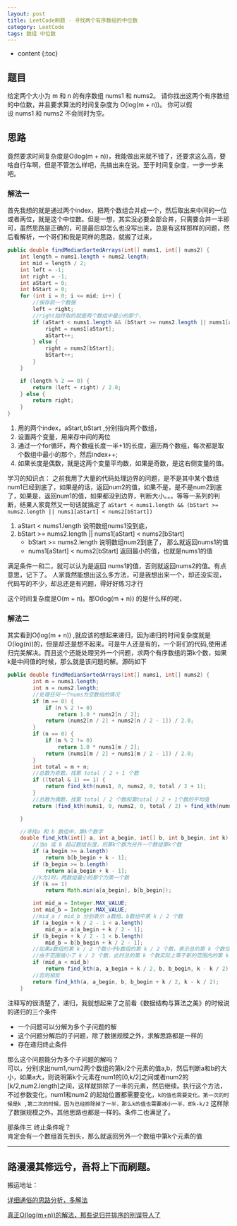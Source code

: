 ```yaml
---
layout: post
title: LeetCode刷题 - 寻找两个有序数组的中位数
category: LeetCode
tags: 数组 中位数
---
```

* content
{:toc}

## 题目
给定两个大小为 m 和 n 的有序数组 nums1 和 nums2。
请你找出这两个有序数组的中位数，并且要求算法的时间复杂度为 O(log(m + n))。
你可以假设 nums1 和 nums2 不会同时为空。

## 思路
竟然要求时间复杂度是O(log(m + n))，我能做出来就不错了，还要求这么高，要啥自行车啊，但是不管怎么样吧，先搞出来在说。至于时间复杂度，一步一步来吧。
### 解法一
首先我想的就是通过两个index，把两个数组合并成一个，然后取出来中间的一位或者两位，就是这个中位数。但是一想，其实没必要全部合并，只需要合并一半即可，虽然思路是正确的，可是最后却怎么也没写出来，总是有这样那样的问题，然后看解析，一个哥们和我是同样的思路，就搬了过来，
```java
public double findMedianSortedArrays(int[] nums1, int[] nums2) {
    int length = nums1.length + nums2.length;
    int mid = length / 2;
    int left = -1;
    int right = -1;
    int aStart = 0;
    int bStart = 0;
    for (int i = 0; i <= mid; i++) {
        //保存前一个数据
        left = right;
        //right始终取的就是两个数组中最小的那个，
        if (aStart < nums1.length && (bStart >= nums2.length || nums1[aStart] < nums2[bStart])) {
            right = nums1[aStart];
            aStart++;
        } else {
            right = nums2[bStart];
            bStart++;
        }
    }

    if (length % 2 == 0) {
        return (left + right) / 2.0;
    } else {
        return right;
    }
}
```
1. 用的两个index，aStart,bStart ,分别指向两个数组，
2. 设置两个变量，用来存中间的两位
3. 通过一个for循环，两个数组长度一半+1的长度，遍历两个数组，每次都是取个数组中最小的那个，然后index++;
4. 如果长度是偶数，就是这两个变量平均数，如果是奇数，是这右侧变量的值。

学习的知识点：
之前我用了大量的代码处理边界的问题，是不是其中某个数组num1已经到底了，如果是的话，返回num2的值，如果不是，是不是num2到底了，如果是，返回num1的值，如果都没到边界，判断大小。。。等等一系列的判断，结果人家竟然又一句话就搞定了
`aStart < nums1.length && (bStart >= nums2.length || nums1[aStart] < nums2[bStart])`
1. aStart < nums1.length 说明数组nums1没到底，
2. bStart >= nums2.length || nums1[aStart] < nums2[bStart]
    * bStart >= nums2.length 说明数组num2到底了， 那么就返回nums1的值
    * nums1[aStart] < nums2[bStart] 返回最小的值，也就是nums1的值   

满足条件一和二，就可以认为是返回 nums1的值，否则就返回nums2的值。有点意思，记下了。
人家竟然能想出这么多方法，可是我想出来一个，却还没实现，代码写的不少，却总还是有问题，得好好练习才行   

这个时间复杂度是O(m + n)。那O(log(m + n)) 的是什么样的呢，
### 解法二
其实看到O(log(m + n)) ,就应该的想起来递归，因为递归的时间复杂度就是O(log(n))的，但是却还是想不起来。可是牛人还是有的，一个哥们的代码,使用递归完美解决。而且这个还能处理另外一个问题，求两个有序数组的第k个数，如果k是中间值的时候，那么就是该问题的解。源码如下
```java
public double findMedianSortedArrays(int[] nums1, int[] nums2) {
        int m = nums1.length;
        int n = nums2.length;
        //处理任何一个nums为空数组的情况
        if (m == 0) {
            if (n % 2 != 0)
                return 1.0 * nums2[n / 2];
            return (nums2[n / 2] + nums2[n / 2 - 1]) / 2.0;
        }
        if (n == 0) {
            if (m % 2 != 0)
                return 1.0 * nums1[m / 2];
            return (nums1[m / 2] + nums1[m / 2 - 1]) / 2.0;
        }
        int total = m + n;
        //总数为奇数，找第 total / 2 + 1 个数
        if ((total & 1) == 1) {
            return find_kth(nums1, 0, nums2, 0, total / 2 + 1);
        }
        //总数为偶数，找第 total / 2 个数和第total / 2 + 1个数的平均值
        return (find_kth(nums1, 0, nums2, 0, total / 2) + find_kth(nums1, 0, nums2, 0, total / 2 + 1)) / 2.0;

    }

    //寻找a 和 b 数组中，第k个数字
    double find_kth(int[] a, int a_begin, int[] b, int b_begin, int k) {
        //当a 或 b 超过数组长度，则第k个数为另外一个数组第k个数
        if (a_begin >= a.length)
            return b[b_begin + k - 1];
        if (b_begin >= b.length)
            return a[a_begin + k - 1];
        //k为1时，两数组最小的那个为第一个数
        if (k == 1)
            return Math.min(a[a_begin], b[b_begin]);

        int mid_a = Integer.MAX_VALUE;
        int mid_b = Integer.MAX_VALUE;
        //mid_a / mid_b 分别表示 a数组、b数组中第 k / 2 个数
        if (a_begin + k / 2 - 1 < a.length)
            mid_a = a[a_begin + k / 2 - 1];
        if (b_begin + k / 2 - 1 < b.length)
            mid_b = b[b_begin + k / 2 - 1];
        //如果a数组的第 k / 2 个数小于b数组的第 k / 2 个数，表示总的第 k 个数位于 a的第k / 2个数的后半段，或者是b的第 k / 2个数的前半段
        //由于范围缩小了 k / 2 个数，此时总的第 k 个数实际上等于新的范围内的第 k - k / 2个数，依次递归
        if (mid_a < mid_b)
            return find_kth(a, a_begin + k / 2, b, b_begin, k - k / 2);
        //否则相反
        return find_kth(a, a_begin, b, b_begin + k / 2, k - k / 2);
    }
```

注释写的很清楚了，递归，我就想起来了之前看《数据结构与算法之美》的时候说的递归的三个条件
* 一个问题可以分解为多个子问题的解
* 这个问题分解后的子问题，除了数据规模之外，求解思路都是一样的
* 存在递归终止条件

那么这个问题能分为多个子问题的解吗？   
可以，分别求出num1,num2两个数组的第k/2个元素的值a,b，然后判断a和b的大小，如果a大，则说明第k个元素在num1的[0,k/2]之间或者num2的[k/2,num2.length]之间，这样就排除了一半的元素，然后继续。执行这个方法，不过参数变化，num1和num2 的起始位置都需要变化，`k的值也需要变化。第一次的时候是k ,第二次的时候，因为已经排除掉了一半，那么k的值也需要减小一半，即k-k/2`  这样除了数据规模之外，其他思路也都是一样的。条件二也满足了。

那条件三 终止条件呢？     
肯定会有一个数组首先到头，那么就返回另外一个数组中第k个元素的值

---
路漫漫其修远兮，吾将上下而刷题。   
---
搬运地址：    

[详细通俗的思路分析，多解法](https://leetcode-cn.com/problems/median-of-two-sorted-arrays/solution/xiang-xi-tong-su-de-si-lu-fen-xi-duo-jie-fa-by-w-2/)   

[真正O(log(m+n))的解法，那些说归并排序的别误导人了](https://leetcode-cn.com/problems/median-of-two-sorted-arrays/solution/zhen-zheng-ologmnde-jie-fa-na-xie-shuo-gui-bing-pa/)

